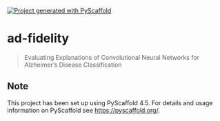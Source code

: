 <!-- These are examples of badges you might want to add to your README:
     please update the URLs accordingly

[![Built Status](https://api.cirrus-ci.com/github/<USER>/ad-fidelity.svg?branch=main)](https://cirrus-ci.com/github/<USER>/ad-fidelity)
[![ReadTheDocs](https://readthedocs.org/projects/ad-fidelity/badge/?version=latest)](https://ad-fidelity.readthedocs.io/en/stable/)
[![Coveralls](https://img.shields.io/coveralls/github/<USER>/ad-fidelity/main.svg)](https://coveralls.io/r/<USER>/ad-fidelity)
[![PyPI-Server](https://img.shields.io/pypi/v/ad-fidelity.svg)](https://pypi.org/project/ad-fidelity/)
[![Conda-Forge](https://img.shields.io/conda/vn/conda-forge/ad-fidelity.svg)](https://anaconda.org/conda-forge/ad-fidelity)
[![Monthly Downloads](https://pepy.tech/badge/ad-fidelity/month)](https://pepy.tech/project/ad-fidelity)
[![Twitter](https://img.shields.io/twitter/url/http/shields.io.svg?style=social&label=Twitter)](https://twitter.com/ad-fidelity)
-->

[![Project generated with PyScaffold](https://img.shields.io/badge/-PyScaffold-005CA0?logo=pyscaffold)](https://pyscaffold.org/)

# ad-fidelity

> Evaluating Explanations of Convolutional Neural Networks for Alzheimer’s Disease Classification



<!-- pyscaffold-notes -->

## Note

This project has been set up using PyScaffold 4.5. For details and usage
information on PyScaffold see https://pyscaffold.org/.
